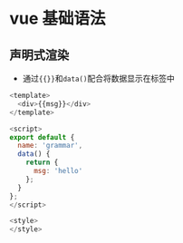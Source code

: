 # vue 基础语法
## 声明式渲染
- 通过`{{}}`和`data()`配合将数据显示在标签中
```js
<template>
  <div>{{msg}}</div>
</template>

<script>
export default {
  name: 'grammar',
  data() {
    return {
      msg: 'hello'
    };
  }
};
</script>

<style>
</style>
```